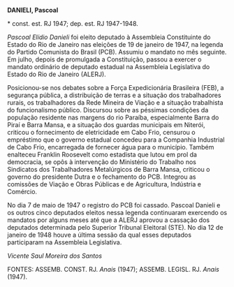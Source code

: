 **DANIELI, Pascoal**

\* const. est. RJ 1947; dep. est. RJ 1947-1948.

*Pascoal Elídio Danieli* foi eleito deputado à Assembleia Constituinte
do Estado do Rio de Janeiro nas eleições de 19 de janeiro de 1947, na
legenda do Partido Comunista do Brasil (PCB). Assumiu o mandato no mês
seguinte. Em julho, depois de promulgada a Constituição, passou a
exercer o mandato ordinário de deputado estadual na Assembleia
Legislativa do Estado do Rio de Janeiro (ALERJ).

Posicionou-se nos debates sobre a Força Expedicionária Brasileira (FEB),
a segurança pública, a distribuição de terras e a situação dos
trabalhadores rurais, os trabalhadores da Rede Mineira de Viação e a
situação trabalhista do funcionalismo público. Discursou sobre as
péssimas condições da população residente nas margens do rio Paraíba,
especialmente Barra do Piraí e Barra Mansa, e a situação dos guardas
municipais em Niterói, criticou o fornecimento de eletricidade em Cabo
Frio, censurou o empréstimo que o governo estadual concedeu para a
Companhia Industrial de Cabo Frio, encarregada de fornecer água para o
município. Também enalteceu Franklin Roosevelt como estadista que lutou
em prol da democracia, se opôs à intervenção do Ministério do Trabalho
nos Sindicatos dos Trabalhadores Metalúrgicos de Barra Mansa, criticou o
governo do presidente Dutra e o fechamento do PCB. Integrou as comissões
de Viação e Obras Públicas e de Agricultura, Indústria e Comércio.

No dia 7 de maio de 1947 o registro do PCB foi cassado. Pascoal Danieli
e os outros cinco deputados eleitos nessa legenda continuaram exercendo
os mandatos por alguns meses até que a ALERJ aprovou a cassação dos
deputados determinada pelo Superior Tribunal Eleitoral (STE). No dia 12
de janeiro de 1948 houve a última sessão da qual esses deputados
participaram na Assembleia Legislativa.

*Vicente Saul Moreira dos Santos*

FONTES: ASSEMB. CONST. RJ. *Anais* (1947); ASSEMB. LEGISL. RJ. *Anais*
(1947).
